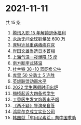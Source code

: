 # 2021-11-11

共 15 条

<!-- BEGIN ZHIHUSEARCH -->
<!-- 最后更新时间 Thu Nov 11 2021 02:08:47 GMT+0800 (China Standard Time) -->
1. [腾讯入职 15 年解锁退休福利](https://www.zhihu.com/search?q=腾讯退休)
1. [永劫无间全球销量破 600 万](https://www.zhihu.com/search?q=永劫无间)
1. [席琳迪翁重病瘫痪在床](https://www.zhihu.com/search?q=席琳迪翁)
1. [岸田文雄当选日本首相](https://www.zhihu.com/search?q=岸田文雄)
1. [上海气温一夜爆降 15 度](https://www.zhihu.com/search?q=上海降温)
1. [南方断崖式降温](https://www.zhihu.com/search?q=南方降温)
1. [杜兰特 38+10 篮网负公牛](https://www.zhihu.com/search?q=篮网)
1. [库里 50 分勇士 5 连胜](https://www.zhihu.com/search?q=勇士)
1. [英雄联盟动画水平](https://www.zhihu.com/search?q=英雄联盟双城之战)
1. [2022 学生寒假时间出炉](https://www.zhihu.com/search?q=寒假时间)
1. [梅桢起诉大四备考学生](https://www.zhihu.com/search?q=梅桢)
1. [丁香医生发文炮轰电子烟](https://www.zhihu.com/search?q=丁香医生)
1. [《两不疑》导演亲自答](https://www.zhihu.com/search?q=两不疑)
1. [鸿星尔克成立实业公司](https://www.zhihu.com/search?q=鸿星尔克)
1. [韩国就「车用尿素荒」向中国求助](https://www.zhihu.com/search?q=韩国求助)
<!-- END ZHIHUSEARCH -->
